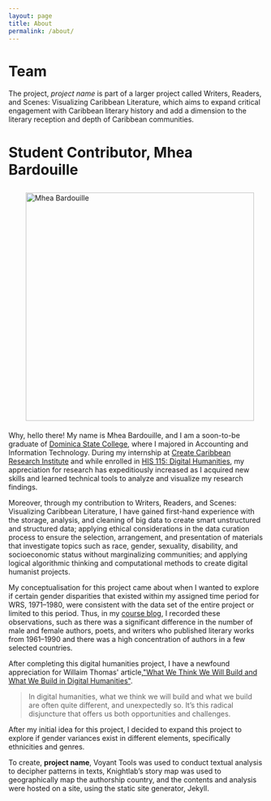 ```yaml
---
layout: page
title: About
permalink: /about/
---
```


<style>
div {
  text-align: justify;
  text-justify: inter-word;
}

img
{
padding: 10px 20px 20px 20px;
}

</style>

# Team 
The project, *project name* is part of a larger project called Writers, Readers, and Scenes: Visualizing Caribbean Literature, which aims to expand critical engagement with Caribbean literary history and add a dimension to the literary reception and depth of Caribbean communities.

# Student Contributor, Mhea Bardouille  

<img src="https://i0.wp.com/createcaribbean.org/create/wp-content/uploads/2021/11/IMG_7619-scaled.jpeg?resize=1153%2C1536&ssl=1" height="450px" align="right" alt="Mhea Bardouille"/>


Why, hello there! My name is Mhea Bardouille, and I am a soon-to-be graduate of [Dominica State College](https://dsc.edu.dm/), where I majored in Accounting and Information Technology. During my internship at [Create Caribbean Research Institute](https://createcaribbean.org/create/) and while enrolled in [HIS 115: Digital Humanities](https://www.createcaribbean.org/his115/), my appreciation for research has expeditiously increased as I acquired new skills and learned technical tools to analyze and visualize my research findings.

Moreover, through my contribution to Writers, Readers, and Scenes: Visualizing Caribbean Literature, I have gained first-hand experience with the storage, analysis, and cleaning of big data to create smart unstructured and structured data; applying ethical considerations in the data curation process to ensure the selection, arrangement, and presentation of materials that investigate topics such as race, gender, sexuality, disability, and socioeconomic status without marginalizing communities; and applying logical algorithmic thinking and computational methods to create digital humanist projects.

My conceptualisation for this project came about when I wanted to explore if certain gender disparities that existed within my assigned time period for WRS, 1971–1980, were consistent with the data set of the entire project or limited to this period. Thus, in my [course blog](https://bardouillemhea.github.io/mheab/), I recorded these observations, such as there was a significant difference in the number of male and female authors, poets, and writers who published literary works from 1961–1990 and there was a high concentration of authors in a few selected countries.

After completing this digital humanities project, I have a newfound appreciation for Willaim Thomas' article,["What We Think We Will Build and What We Build in Digital Humanities"](http://journalofdigitalhumanities.org/1-1/what-we-think-we-will-build-and-what-we-build-in-digital-humanities-by-will-thomas/). 

>In digital humanities, what we think we will build and what we build are often quite different, and unexpectedly so. It’s this radical disjuncture that offers us both opportunities and challenges.

After my initial idea for this project, I decided to expand this project to explore if gender variances exist in different elements, specifically ethnicities and genres.

To create, **project name**, Voyant Tools was used to conduct textual analysis to decipher patterns in texts, Knightlab’s story map was used to geographically map the authorship country, and the contents and analysis were hosted on a site, using the static site generator,  Jekyll. 
